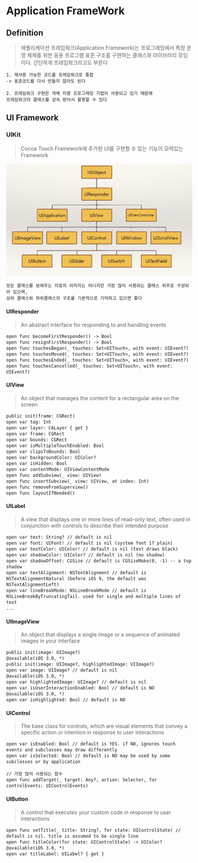 # Application FrameWork

## Definition

> 애플리케이션 프레임워크(Application Framework)는 프로그래밍에서 특정 운영 체제를 위한 응용 프로그램 표준 구조를 구현하는 클래스와 라이브러리 모임이다. 간단하게 프레임워크라고도 부른다

~~~
1. 재사용 가능한 코드를 프레임워크로 통합
-> 표준코드를 다시 만들지 않아도 된다

2. 프레임워크 구현은 객체 지향 프로그래밍 기법이 사용되고 있기 때문에 
프레임워크의 클래스를 상속 받아서 활용할 수 있다
~~~

## UI Framework

### UIKit

> Cocoa Touch Framework에 추가된 UI를 구현할 수 있는 기능이 모여있는 Framework

![](/Img/classH.png "UI클래스구조") 

~~~
모든 클래스를 보여주는 자료의 이미지는 아니지만 가장 많이 사용되는 클래스 위주로 구성되어 있으며,
상위 클래스와 하위클래스의 구조를 기본적으로 기억하고 있으면 좋다 
~~~

#### UIResponder

> An abstract interface for responding to and handling events

~~~
open func becomeFirstResponder() -> Bool
open func resignFirstResponder() -> Bool
open func touchesBegan(_ touches: Set<UITouch>, with event: UIEvent?)
open func touchesMoved(_ touches: Set<UITouch>, with event: UIEvent?)
open func touchesEnded(_ touches: Set<UITouch>, with event: UIEvent?)
open func touchesCancelled(_ touches: Set<UITouch>, with event:
UIEvent?)
~~~
#### UIView

> An object that manages the content for a rectangular area on the screen

~~~
public init(frame: CGRect)
open var tag: Int
open var layer: CALayer { get }
open var frame: CGRect
open var bounds: CGRect
open var isMultipleTouchEnabled: Bool
open var clipsToBounds: Bool
open var backgroundColor: UIColor?
open var isHidden: Bool
open var contentMode: UIViewContentMode
open func addSubview(_ view: UIView)
open func insertSubview(_ view: UIView, at index: Int)
open func removeFromSuperview()
open func layoutIfNeeded()
~~~
#### UILabel

> A view that displays one or more lines of read-only text, often used in conjunction with controls to describe their intended purpose

~~~
open var text: String? // default is nil
open var font: UIFont! // default is nil (system font 17 plain)
open var textColor: UIColor! // default is nil (text draws black)
open var shadowColor: UIColor? // default is nil (no shadow)
open var shadowOffset: CGSize // default is CGSizeMake(0, -1) -- a top shadow
open var textAlignment: NSTextAlignment // default is NSTextAlignmentNatural (before iOS 9, the default was NSTextAlignmentLeft)
open var lineBreakMode: NSLineBreakMode // default is NSLineBreakByTruncatingTail. used for single and multiple lines of text
...
~~~
#### UIImageView

> An object that displays a single image or a sequence of animated images in your interface

~~~
public init(image: UIImage?)
@available(iOS 3.0, *)
public init(image: UIImage?, highlightedImage: UIImage?)
open var image: UIImage? // default is nil
@available(iOS 3.0, *)
open var highlightedImage: UIImage? // default is nil
open var isUserInteractionEnabled: Bool // default is NO
@available(iOS 3.0, *)
open var isHighlighted: Bool // default is NO
~~~

#### UIControl

> The base class for controls, which are visual elements that convey a specific action or intention in response to user interactions

~~~
open var isEnabled: Bool // default is YES. if NO, ignores touch events and subclasses may draw differently
open var isSelected: Bool // default is NO may be used by some subclasses or by application

// 가장 많이 사용되는 함수
open func addTarget(_ target: Any?, action: Selector, for controlEvents: UIControlEvents)
~~~

#### UIButton

> A control that executes your custom code in response to user interactions

~~~
open func setTitle(_ title: String?, for state: UIControlState) // default is nil. title is assumed to be single line
open func titleColor(for state: UIControlState) -> UIColor?
@available(iOS 3.0, *)
open var titleLabel: UILabel? { get }
~~~



